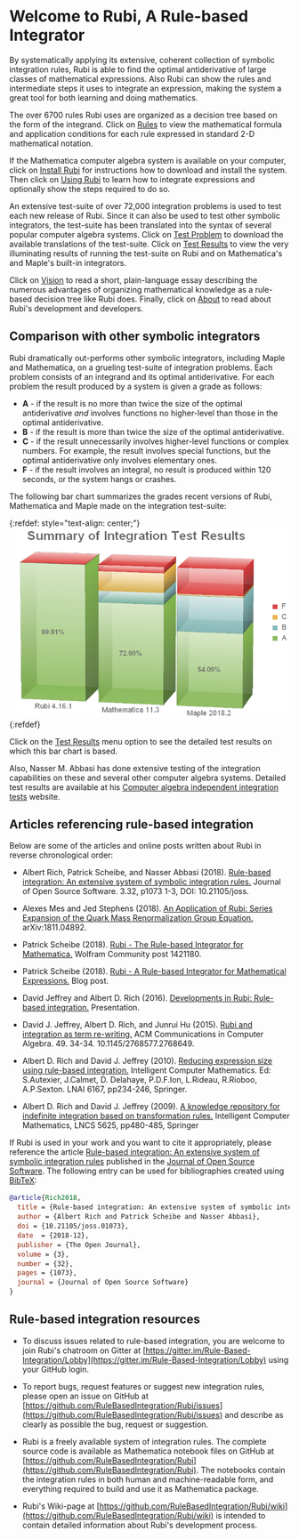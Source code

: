 # Welcome to Rubi, A Rule-based Integrator

By systematically applying its extensive, coherent collection of symbolic integration rules, Rubi is able to find the optimal antiderivative of large classes of mathematical expressions. Also Rubi can show the rules and intermediate steps it uses to integrate an expression, making the system a great tool for both learning and doing mathematics.

The over 6700 rules Rubi uses are organized as a decision tree based on the form of the integrand. Click on [Rules](https://rulebasedintegration.org/integrationRules.html) to view the mathematical formula and application conditions for each rule expressed in standard 2-D mathematical notation.

If the Mathematica computer algebra system is available on your computer, click on [Install Rubi](https://rulebasedintegration.org/downloadRubi.html) for instructions how to download and install the system. Then click on [Using Rubi](https://rulebasedintegration.org/usingRubi.html) to learn how to integrate expressions and optionally show the steps required to do so.

An extensive test-suite of over 72,000 integration problems is used to test each new release of Rubi. Since it can also be used to test other symbolic integrators, the test-suite has been translated into the syntax of several popular computer algebra systems. Click on [Test Problem](https://rulebasedintegration.org/testProblems.html) to download the available translations of the test-suite. Click on [Test Results](https://rulebasedintegration.org/testResults.html) to view the very illuminating results of running the test-suite on Rubi and on Mathematica's and Maple's built-in integrators.

Click on [Vision](https://rulebasedintegration.org/vision.html) to read a short, plain-language essay describing the numerous advantages of organizing mathematical knowledge as a rule-based decision tree like Rubi does. Finally, click on [About](https://rulebasedintegration.org/about.html) to read about Rubi's development and developers.


## Comparison with other symbolic integrators

Rubi dramatically out-performs other symbolic integrators, including Maple and Mathematica, on a grueling test-suite of integration problems. Each problem consists of an integrand and its optimal antiderivative. For each problem the result produced by a system is given a grade as follows:

- **A** - if the result is no more than twice the size of the optimal antiderivative *and* involves functions no higher-level than those in the optimal antiderivative.
- **B** - if the result is more than twice the size of the optimal antiderivative.
- **C** - if the result unnecessarily involves higher-level functions or complex numbers. For example, the result involves special functions, but the optimal antiderivative only involves elementary ones.
- **F** - if the result involves an integral, no result is produced within 120 seconds, or the system hangs or crashes.

The following bar chart summarizes the grades recent versions of Rubi, Mathematica and Maple made on the integration test-suite:

{:refdef: style="text-align: center;"}
![integrationTestResultsChart](integrationTestResultsChart.png)
{:refdef}

Click on the [Test Results](https://rulebasedintegration.org/testResults.html) menu option to see the detailed test results on which this bar chart is based.

Also, Nasser M. Abbasi has done extensive testing of the integration capabilities on these and several other computer algebra systems. Detailed test results are available at his [Computer algebra independent integration tests](https://www.12000.org/my_notes/CAS_integration_tests/reports/rubi_4_15_2/) website. 


## Articles referencing rule-based integration

Below are some of the articles and online posts written about Rubi in reverse chronological order:

- Albert Rich, Patrick Scheibe, and Nasser Abbasi (2018). [Rule-based integration: An extensive system of symbolic integration rules.](https://doi.org/10.21105/joss.01073) Journal of Open Source Software. 3.32, p1073 1-3, DOI: 10.21105/joss.

- Alexes Mes and Jed Stephens (2018). [An Application of Rubi: Series Expansion of the Quark Mass Renormalization Group Equation.](https://arxiv.org/abs/1811.04892) arXiv:1811.04892.

- Patrick Scheibe (2018). [Rubi - The Rule-based Integrator for Mathematica.](https://community.wolfram.com/groups/-/m/t/1421180) Wolfram Community post 1421180.

- Patrick Scheibe (2018). [Rubi - A Rule-based Integrator for Mathematical Expressions.](http://halirutan.de/programming/Rubi/) Blog post.

- David Jeffrey and Albert D. Rich (2016). [Developments in Rubi: Rule-based integration.]( https://www.unirioja.es/dptos/dmc/EACA2016/talks/Jeffrey.pdf) Presentation.

- David J. Jeffrey, Albert D. Rich, and Junrui Hu (2015). [Rubi and integration as term re-writing.](https://www.researchgate.net/publication/277344311_RUBI_and_integration_as_term_re-writing) ACM Communications in Computer Algebra. 49. 34-34. 10.1145/2768577.2768649.

- Albert D. Rich and David J. Jeffrey (2010). [Reducing expression size using rule-based integration.](http://www.apmaths.uwo.ca/~djeffrey/Offprints/Calc2010final.pdf) Intelligent Computer Mathematics. Ed: S.Autexier, J.Calmet, D. Delahaye, P.D.F.Ion, L.Rideau, R.Rioboo, A.P.Sexton. LNAI 6167, pp234-246, Springer.

- Albert D. Rich and David J. Jeffrey (2009). [A knowledge repository for indefinite integration based on transformation rules.](http://www.apmaths.uwo.ca/~djeffrey/Offprints/IntegrationRules.pdf) Intelligent Computer Mathematics, LNCS 5625, pp480-485, Springer


If Rubi is used in your work and you want to cite it appropriately, please reference the article [Rule-based integration: An extensive system of symbolic integration rules](https://doi.org/10.21105/joss.01073) published in the [Journal of Open Source Software](https://joss.theoj.org/). The following entry can be used for bibliographies created using [BibTeX](http://www.bibtex.org/):

```bibtex
@article{Rich2018,
  title = {Rule-based integration: An extensive system of symbolic integration rules},
  author = {Albert Rich and Patrick Scheibe and Nasser Abbasi},
  doi = {10.21105/joss.01073},
  date  = {2018-12},
  publisher = {The Open Journal},
  volume = {3},
  number = {32},
  pages = {1073},
  journal = {Journal of Open Source Software}
}
```


## Rule-based integration resources

* To discuss issues related to rule-based integration, you are welcome to join Rubi's chatroom on Gitter at [https://gitter.im/Rule-Based-Integration/Lobby](https://gitter.im/Rule-Based-Integration/Lobby) using your GitHub login.

* To report bugs, request features or suggest new integration rules, please open an issue on GitHub at [https://github.com/RuleBasedIntegration/Rubi/issues](https://github.com/RuleBasedIntegration/Rubi/issues) and describe as clearly as possible the bug, request or suggestion.

* Rubi is a freely available system of integration rules.  The complete source code is available as Mathematica notebook files on GitHub at [https://github.com/RuleBasedIntegration/Rubi](https://github.com/RuleBasedIntegration/Rubi).  The notebooks contain the integration rules in both human and machine-readable form, and everything required to build and use it as Mathematica package.

* Rubi's Wiki-page at [https://github.com/RuleBasedIntegration/Rubi/wiki](https://github.com/RuleBasedIntegration/Rubi/wiki) is intended to contain detailed information about Rubi's development process.
